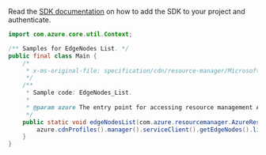 Read the [SDK documentation](https://github.com/Azure/azure-sdk-for-java/blob/azure-resourcemanager_2.13.0/sdk/resourcemanager/azure-resourcemanager/README.md) on how to add the SDK to your project and authenticate.

```java
import com.azure.core.util.Context;

/** Samples for EdgeNodes List. */
public final class Main {
    /*
     * x-ms-original-file: specification/cdn/resource-manager/Microsoft.Cdn/stable/2021-06-01/examples/EdgeNodes_List.json
     */
    /**
     * Sample code: EdgeNodes_List.
     *
     * @param azure The entry point for accessing resource management APIs in Azure.
     */
    public static void edgeNodesList(com.azure.resourcemanager.AzureResourceManager azure) {
        azure.cdnProfiles().manager().serviceClient().getEdgeNodes().list(Context.NONE);
    }
}
```
